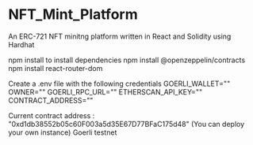 # NFT_Mint_Platform
An ERC-721 NFT minitng platform written in React and Solidity using Hardhat 



npm install to install dependencies 
npm install @openzeppelin/contracts
npm install react-router-dom

Create a .env file with the following credentials 
GOERLI_WALLET=""
OWNER=""
GOERLI_RPC_URL=""
ETHERSCAN_API_KEY=""
CONTRACT_ADDRESS=""

Current contract address :
"0xd1db38552b05c60F003a5d35E67D77BFaC175d48" (You can deploy your own instance)
Goerli testnet 
